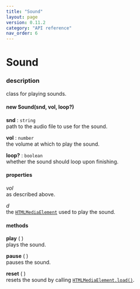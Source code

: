 ```yaml
---
title: "Sound"
layout: page
version: 0.11.2
category: "API reference"
nav_order: 6
---
```


# Sound

### description
class for playing sounds.

#### new Sound(snd, vol, loop?)

**snd** : `string`\
path to the audio file to use for the sound.

**vol** : `number`\
the volume at which to play the sound.

**loop?** : `boolean`\
whether the sound should loop upon finishing.

#### properties
*vol*\
as described above.

*d*\
the [`HTMLMediaElement`](https://developer.mozilla.org/en-US/docs/Web/API/HTMLMediaElement) used to play the sound.

#### methods
**play** ( )\
plays the sound.

**pause** ( )\
pauses the sound.

**reset** ( )\
resets the sound by calling [`HTMLMediaElement.load()`](https://developer.mozilla.org/en-US/docs/Web/API/HTMLMediaElement/load).
